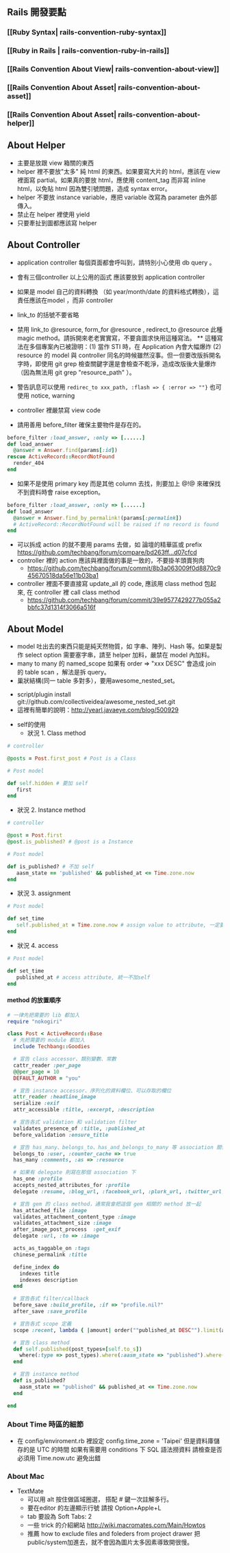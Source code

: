 ## Rails 開發要點


### [[Ruby Syntax| rails-convention-ruby-syntax]]

### [[Ruby in Rails | rails-convention-ruby-in-rails]]

### [[Rails Convention About View| rails-convention-about-view]]

### [[Rails Convention About Asset| rails-convention-about-asset]]

### [[Rails Convention About Asset| rails-convention-about-helper]]

## About Helper

* 主要是放跟 view 箱關的東西
* helper 裡不要放"太多" 純 html 的東西。如果要寫大片的 html，應該在 view 裡面寫 partial。如果真的要放 html，應使用 content_tag 而非寫 inline html，以免貼 html 因為雙引號問題，造成 syntax error。
* helper 不要放 instance variable，應把 variable 改寫為 parameter 由外部傳入。 
* 禁止在 helper 裡使用 yield 
* 只要牽扯到圖都應該寫 helper

## About Controller

* application controller 每個頁面都會呼叫到，請特別小心使用 db query 。
* 會有三個controller 以上公用的函式 應該要放到 application controller 
* 如果是 model 自己的資料轉換 （如 year/month/date 的資料格式轉換），這責任應該在model ，而非 controller 
* link_to 的括號不要省略
* 禁用 link_to @resource, form_for @resource , redirect_to @resource 此種 magic method。請拆開來老老實實寫，不要貪圖求快用這種寫法。
** 這種寫法在多個專案內已被證明：(1) 當作 STI 時，在 Application 內會大幅爆炸 (2) resource 的 model 與 controller 同名的時候雖然沒事。但一但要改版拆開名字時，即使用 git grep 檢查關鍵字還是會檢查不乾淨，造成改版後大量爆炸（因為無法用 git grep "resource_path" ）。

* 警告訊息可以使用 `redirec_to xxx_path, :flash => { :error => ""}` 也可使用 notice, warning
* controller 裡嚴禁寫 view code
* 請用善用 before_filter 確保主要物件是存在的。

```ruby
before_filter :load_answer, :only => [......]
def load_answer
  @answer = Answer.find(params[:id])
rescue ActiveRecord::RecordNotFound
  render_404
end
```

* 如果不是使用 primary key 而是其他 column 去找，則要加上 @!@ 來確保找不到資料時會 raise exception。

```ruby
before_filter :load_answer, :only => [......]
def load_answer
  @answer = Answer.find_by_permalink!(params[:permalink])
  # ActiveRecord::RecordNotFound will be raised if no record is found
end
```

* 可以拆成 action 的就不要用 params 去做，如 論壇的精華區或 prefix https://github.com/techbang/forum/compare/bd263ff...d07cfcd
* controller 裡的 action 應該與裡面做的事是一致的，不要掛羊頭賣狗肉
  - https://github.com/techbang/forum/commit/8b3a063009f0d8870c945670518da56e11b03ba1
* controller 裡面不要直接寫 update_all 的 code, 應該用 class method 包起來, 在 controller 裡 call class method
  - https://github.com/techbang/forum/commit/39e9577429277b055a2bbfc37d1314f3066a516f

##  About Model

* model 吐出去的東西只能是純天然物質，如 字串、陣列、Hash 等。如果是製作 select option 需要塞字串，請至 helper 加料，嚴禁在 model 內加料。
* many to many 的 named_scope 如果有 order => "xxx DESC" 會造成 join 的 table scan ，解法是拆 query。
* 巢狀結構(同一 table 多對多），要用awesome_nested_set。
 -  script/plugin install git://github.com/collectiveidea/awesome_nested_set.git
 - 這裡有簡單的說明：http://yearl.javaeye.com/blog/500929

* self的使用
  - 狀況 1. Class method
```ruby
# controller

@posts = Post.first_post # Post is a Class

# Post model 

def self.hidden # 要加 self
   first
end
```
  - 狀況 2. Instance method 
```ruby
# controller

@post = Post.first
@post.is_published? # @post is a Instance

# Post model 

def is_published? # 不加 self
   aasm_state == 'published' && published_at <= Time.zone.now
end
```
 - 狀況 3. assignment 
```ruby
# Post model 

def set_time
   self.published_at = Time.zone.now # assign value to attribute, 一定要加self
end
```
 - 狀況 4. access 
```ruby
# Post model 

def set_time
   published_at # access attribute, 統一不加self
end

```

#### method 的放置順序

```ruby
# 一律先把需要的 lib 都加入
require "nokogiri"

class Post < ActiveRecord::Base
  # 先把需要的 module 都加入
  include Techbang::Goodies

  # 宣告 class accessor、類別變數、常數
  cattr_reader :per_page
  @@per_page = 10
  DEFAULT_AUTHOR = "you"

  # 宣告 instance accessor、序列化的資料欄位、可以存取的欄位
  attr_reader :headline_image
  serialize :exif
  attr_accessible :title, :excerpt, :description

  # 宣告各式 validation 和 validation filter
  validates_presence_of :title, :published_at
  before_validation :ensure_title

  # 宣告 has_many、belongs_to、has_and_belongs_to_many 等 association 關係
  belongs_to :user, :counter_cache => true
  has_many :comments, :as => :resource

  # 如果有 delegate 則寫在那個 association 下
  has_one :profile
  accepts_nested_attributes_for :profile
  delegate :resume, :blog_url, :facebook_url, :plurk_url, :twitter_url, :to => :profile

  # 宣告 gem 的 class method，通常我會把這個 gem 相關的 method 放一起
  has_attached_file :image
  validates_attachment_content_type :image
  validates_attachment_size :image
  after_image_post_process  :get_exif
  delegate :url, :to => :image

  acts_as_taggable_on :tags
  chinese_permalink :title

  define_index do
    indexes title
    indexes description
  end

  # 宣告各式 filter/callback
  before_save :build_profile, :if => "profile.nil?"
  after_save :save_profile

  # 宣告各式 scope 定義
  scope :recent, lambda { |amount| order(""published_at DESC"").limit(amount || 5) }

  # 宣告 class method
  def self.published(post_types=[self.to_s])
    where(:type => post_types).where(:aasm_state => "published").where(["published_at <= ?", Time.zone.now]).order("published_at DESC")
  end

  # 宣告 instance method
  def is_published?
    aasm_state == "published" && published_at <= Time.zone.now
  end

end
```

###  About Time 時區的細節

* 在 config/enviroment.rb 裡設定 config.time_zone = 'Taipei'
但是資料庫儲存的是 UTC 的時間
如果有需要用 conditions 下 SQL 語法撈資料
請檢查是否必須用 Time.now.utc 避免出錯

### About Mac

* TextMate
  - 可以用 alt 按住做區域圈選， 搭配 # 鍵一次註解多行。
  - 要在editor 的左邊顯示行號 請按 Option+Apple+L
  - tab 要設為 Soft Tabs: 2
  - 一些 trick 的介紹網站 http://wiki.macromates.com/Main/Howtos
  - 推薦 how to exclude files and foleders from project drawer 把 public/system加進去，就不會因為圖片太多因素導致開很慢。

